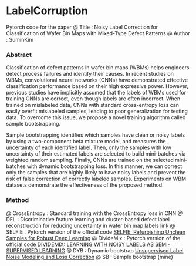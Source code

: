 # LabelCorruption

Pytorch code for the paper
@ Title : Noisy Label Correction for Classification of Wafer Bin Maps with Mixed-Type Defect Patterns
@ Author : SuminKim

### Abstract
Classification of defect patterns in wafer bin maps (WBMs) helps engineers detect process failures and identify their causes. 
In recent studies on WBMs, convolutional neural networks (CNNs) have demonstrated effective classification performance based 
on their high expressive power. However, previous studies have implicitly assumed that the labels of WBMs used for training CNNs are correct, 
even though labels are often incorrect. When trained on mislabeled data, CNNs with standard cross-entropy loss can easily overfit mislabeled samples,
leading to poor generalization for testing data. To overcome this issue, we propose a novel training algorithm called sample bootstrapping.

Sample bootstrapping identifies which samples have clean or noisy labels by using a two-component beta mixture model, and measures the uncertainty of each identified label.
Then, only the samples with low uncertainty of their estimated labels are selected to build mini-batches via weighted random sampling. 
Finally, CNNs are trained on the selected mini-batches with dynamic bootstrapping loss. In this manner, we can correct only the samples that are highly likely to have noisy labels and prevent the risk of false correction of correctly labeled samples. 
Experiments on WBM datasets demonstrate the effectiveness of the proposed method.


### Method
@ CrossEntropy : Standard training with the CrossEntropy loss in CNN
@ DFL : Discriminative feature learning and cluster-based defect label reconstruction for reducing uncertainty in wafer bin map labels [link](https://link.springer.com/article/10.1007/s10845-020-01571-4)
@ SELFIE : Pytorch version of the official code [SELFIE: Refurbishing Unclean Samples for Robust Deep Learning](http://proceedings.mlr.press/v97/song19b/song19b.pdf)
@ DivideMix : Pytorch version of the official code [DIVIDEMIX: LEARNING WITH NOISY LABELS AS SEMI-SUPERVISED LEARNING](https://openreview.net/pdf?id=HJgExaVtwr)
@ DYB : Dynamic bootstrap [Unsupervised Label Noise Modeling and Loss Correction](https://arxiv.org/pdf/1904.11238.pdf)
@ SB : Sample bootstrap (mine)
